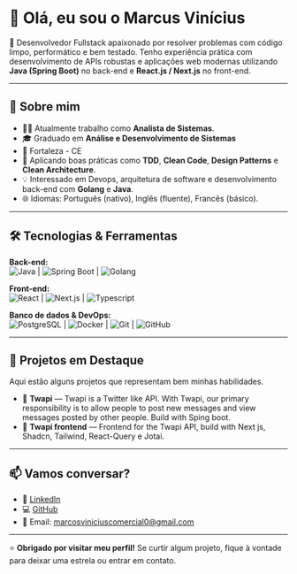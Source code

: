 # 👋 Olá, eu sou o Marcus Vinícius

🎯 Desenvolvedor Fullstack apaixonado por resolver problemas com código limpo, performático e bem testado. Tenho experiência prática com desenvolvimento de APIs robustas e aplicações web modernas utilizando **Java (Spring Boot)** no back-end e **React.js / Next.js** no front-end.

---

## 🚀 Sobre mim

- 👨‍💻 Atualmente trabalho como **Analista de Sistemas**.
- 🎓 Graduado em **Análise e Desenvolvimento de Sistemas**
- 📍 Fortaleza - CE
- 🌱 Aplicando boas práticas como **TDD**, **Clean Code**, **Design Patterns** e **Clean Architecture**.
- 💡 Interessado em Devops, arquitetura de software e desenvolvimento back-end com **Golang** e **Java**.
- 🌐 Idiomas: Português (nativo), Inglês (fluente), Francês (básico).

---

## 🛠️ Tecnologias & Ferramentas

**Back-end:**  
![Java](https://img.shields.io/badge/Java-ED8B00?style=flat&logo=java&logoColor=white) | ![Spring Boot](https://img.shields.io/badge/Spring_Boot-6DB33F?style=flat&logo=spring-boot&logoColor=white) | ![Golang](https://img.shields.io/badge/Go-00ADD8?style=flat&logo=go&logoColor=white)

**Front-end:**  
![React](https://img.shields.io/badge/React-20232A?style=flat&logo=react&logoColor=61DAFB) | ![Next.js](https://img.shields.io/badge/Next.js-000000?style=flat&logo=nextdotjs&logoColor=white) | ![Typescript](https://img.shields.io/badge/TypeScript-007ACC?style=flat&logo=typescript&logoColor=white)

**Banco de dados & DevOps:**  
![PostgreSQL](https://img.shields.io/badge/PostgreSQL-316192?style=flat&logo=postgresql&logoColor=white) | ![Docker](https://img.shields.io/badge/Docker-2496ED?style=flat&logo=docker&logoColor=white) | ![Git](https://img.shields.io/badge/Git-F05032?style=flat&logo=git&logoColor=white) | ![GitHub](https://img.shields.io/badge/GitHub-181717?style=flat&logo=github&logoColor=white)

---

## 📌 Projetos em Destaque

Aqui estão alguns projetos que representam bem minhas habilidades.

- 🧠 **Twapi** — Twapi is a Twitter like API. With Twapi, our primary responsibility is to allow people to post new messages and view messages posted by other people. Build with Sping boot.
- 🧠 **Twapi frontend** — Frontend for the Twapi API, build with Next js, Shadcn, Tailwind, React-Query e Jotai.
---

## 📫 Vamos conversar?

- 💼 [LinkedIn](https://linkedin.com/in/marcus-vinícius-59b0a0355)
- 💻 [GitHub](https://github.com/publiusvergilius)
- 📧 Email: marcosviniciuscomercial0@gmail.com

---

⭐️ **Obrigado por visitar meu perfil!** Se curtir algum projeto, fique à vontade para deixar uma estrela ou entrar em contato.
